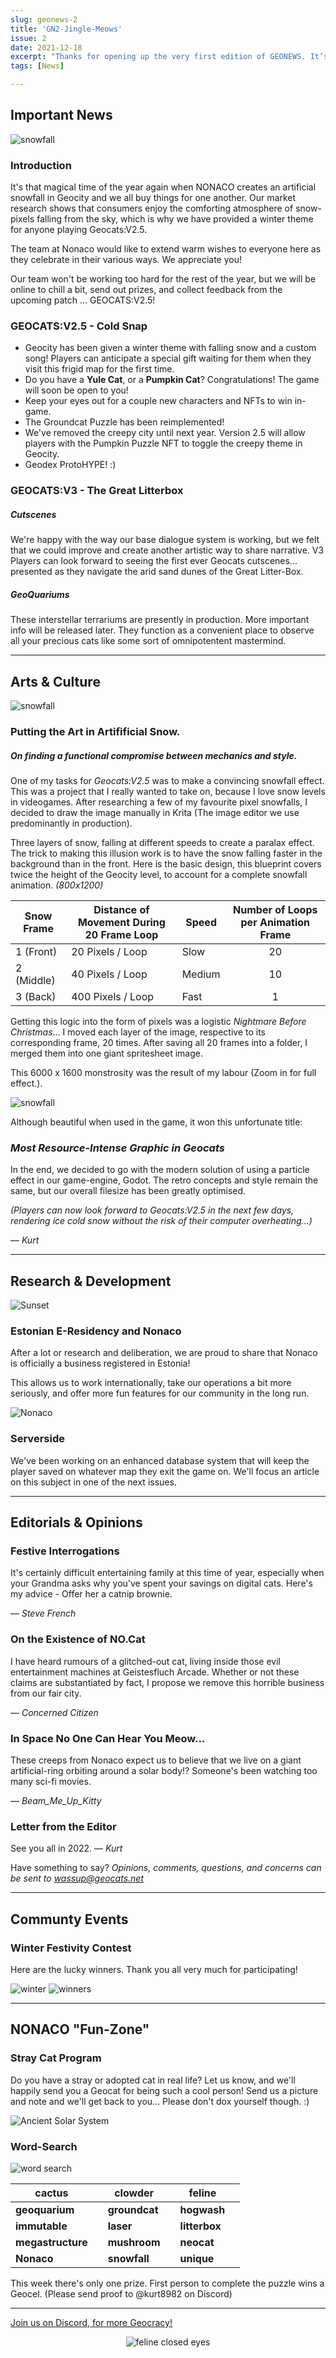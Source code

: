 ```yaml
---
slug: geonews-2
title: 'GN2-Jingle-Meows'
issue: 2
date: 2021-12-18
excerpt: "Thanks for opening up the very first edition of GEONEWS. It’s with this publication that we intend to distill our most important information into one place. Like every NONACO endeavour, we’ll see how this idea evolves and grows over the following months."
tags: [News]

---
```


## **Important News**

![snowfall](/geonews/2_teaser.png)

### Introduction

It's that magical time of the year again when NONACO creates an artificial snowfall in Geocity and we all buy things for one another.
Our market research shows that consumers enjoy the comforting atmosphere of snow-pixels falling from the sky, which is why we have provided a winter theme for anyone playing Geocats:V2.5.

The team at Nonaco would like to extend warm wishes to everyone here as they celebrate in their various ways. We appreciate you!

Our team won't be working too hard for the rest of the year, but we will be online to chill a bit, send out prizes, and collect feedback from the upcoming patch ... GEOCATS:V2.5!

### GEOCATS:V2.5 - Cold Snap

- Geocity has been given a winter theme with falling snow and a custom song! Players can anticipate a special gift waiting for them when they visit this frigid map for the first time.
- Do you have a **Yule Cat**, or a **Pumpkin Cat**? Congratulations! The game will soon be open to you!
- Keep your eyes out for a couple new characters and NFTs to win in-game.
- The Groundcat Puzzle has been reimplemented!
- We've removed the creepy city until next year. Version 2.5 will allow players with the Pumpkin Puzzle NFT to toggle the creepy theme in Geocity. 
- Geodex ProtoHYPE! :)

### GEOCATS:V3 - The Great Litterbox

##### Cutscenes

We're happy with the way our base dialogue system is working, but we felt that we could improve and create another artistic way to share narrative. V3 Players can look forward to seeing the first ever Geocats cutscenes... presented as they navigate the arid sand dunes of the Great Litter-Box. 

##### GeoQuariums

These interstellar terrariums are presently in production. More important info will be released later. They function as a convenient place to observe all your precious cats like some sort of omnipotentent mastermind.

---

## **Arts & Culture**
![snowfall](/geonews/snowfall_original.png)

### Putting the Art in Artifificial Snow.

##### *On finding a functional compromise between mechanics and style.*

One of my tasks for *Geocats:V2.5* was to make a convincing snowfall effect.
	This was a project that I really wanted to take on, because I love snow levels in videogames.
	After researching a few of my favourite pixel snowfalls, I decided to draw the image manually in Krita (The image editor we use predominantly in production).

Three layers of snow, falling at different speeds to create a paralax effect. The trick to making this illusion work is to have the snow falling faster in the background than in the front. 
Here is the basic design, this blueprint covers twice the height of the Geocity level, to account for a complete snowfall animation. *(800x1200)*

| Snow Frame | Distance of Movement During 20 Frame Loop | Speed  | Number of Loops per Animation Frame |
| ---------- | ----------------------------------------- | ------ | :---------------------------------: |
| 1 (Front)  | 20 Pixels / Loop                          | Slow   |                 20                  |
| 2 (Middle) | 40 Pixels / Loop                          | Medium |                 10                  |
| 3 (Back)   | 400 Pixels / Loop                         | Fast   |                  1                  |

Getting this logic into the form of pixels was a logistic *Nightmare Before Christmas*... 
I moved each layer of the image, respective to its corresponding frame, 20 times. After saving all 20 frames into a folder, I merged them into one giant spritesheet image.

This 6000 x 1600 monstrosity was the result of my labour (Zoom in for full effect.).

![snowfall](/geonews/falling_snow_spritesheet.png)

Although beautiful when used in the game, it won this unfortunate title:

### ***Most Resource-Intense Graphic in Geocats***

In the end, we decided to go with the modern solution of using a particle effect in our game-engine, Godot.
The retro concepts and style remain the same, but our overall filesize has been greatly optimised. 

*(Players can now look forward to Geocats:V2.5 in the next few days, rendering ice cold snow without the risk of their computer overheating...)*

— *Kurt*

---

## **Research & Development**
![Sunset](/geonews/desert_sky.png)
### Estonian E-Residency and Nonaco

After a lot or research and deliberation, we are proud to share that Nonaco is officially a business registered in Estonia! 

This allows us to work internationally, take our operations a bit more seriously, and offer more fun features for our community in the long run. 

![Nonaco](/geonews/nonaco.png)

### Serverside

We've been working on an enhanced database system that will keep the player saved on whatever map they exit the game on. We'll focus an article on this subject in one of the next issues. 


---
## **Editorials & Opinions**

### **Festive Interrogation**s
It's certainly difficult entertaining family at this time of year, especially when your Grandma asks why you've spent your savings on digital cats. Here's my advice - Offer her a catnip brownie.

— *Steve French*

### **On the Existence of NO.Cat**
I have heard rumours of a glitched-out cat, living inside those evil entertainment machines at Geistesfluch Arcade. Whether or not these claims are substantiated by fact, I propose we remove this horrible business from our fair city. 

— *Concerned Citizen*

### **In Space No One Can Hear You Meow...**
These creeps from Nonaco expect us to believe that we live on a giant artificial-ring orbiting around a solar body!? Someone's been watching too many sci-fi movies. 

— *Beam_Me_Up_Kitty*

### Letter from the Editor

See you all in 2022.
— *Kurt*

Have something to say? *Opinions, comments, questions, and concerns can be sent to wassup@geocats.net*

---

## **Communty Events**

### Winter Festivity Contest

Here are the lucky winners. Thank you all very much for participating!

![winter](/geonews/snow_2.png)
![winners](/geonews/winter_winners.png)

---

## **NONACO "Fun-Zone"**

### Stray Cat Program

Do you have a stray or adopted cat in real life? 
Let us know, and we'll happily send you a Geocat for being such a cool person! Send us a picture and note and we'll get back to you... Please don't dox yourself though. :)

![Ancient Solar System](/geonews/ancient_solarsystem.png)

### Word-Search
![word search](/geonews/word_search_2.png)


| cactus            |      | clowder       |      | feline        |      |
| ----------------- | ---- | ------------- | ---- | ------------- | ---- |
| **geoquarium**    |      | **groundcat** |      | **hogwash**   |      |
| **immutable**     |      | **laser**     |      | **litterbox** |      |
| **megastructure** |      | **mushroom**  |      | **neocat**    |      |
| **Nonaco**        |      | **snowfall**  |      | **unique**    |      |

This week there's only one prize. First person to complete the puzzle wins a Geocel.
(Please send proof to @kurt8982 on Discord)

---

[Join us on Discord, for more Geocracy! ](https://discord.gg/JW6mgyN3rk) 

<center>

![feline closed eyes](/geonews/feline_closed_eyes.png)
</center>

<style>
img {
    max-width: 100%;
}
</style>